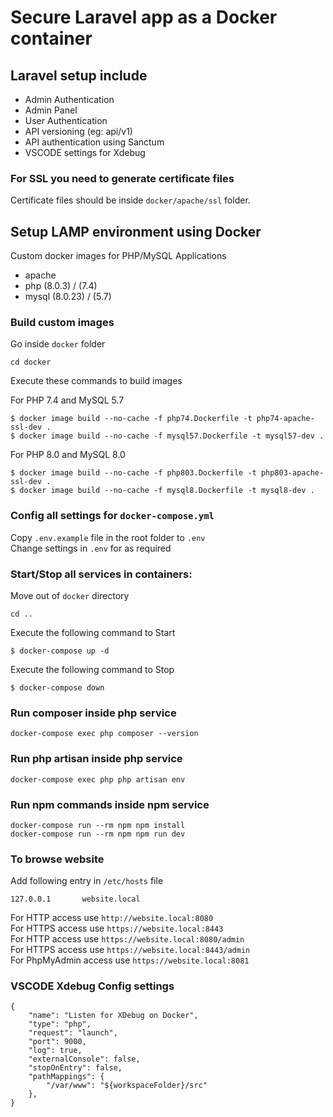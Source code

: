 # Secure Laravel app as a Docker container

## Laravel setup include
- Admin Authentication  
- Admin Panel  
- User Authentication  
- API versioning (eg: api/v1)  
- API authentication using Sanctum  
- VSCODE settings for Xdebug

### For SSL you need to generate certificate files
Certificate files should be inside `docker/apache/ssl` folder.


## Setup LAMP environment using Docker
Custom docker images for PHP/MySQL Applications  
- apache  
- php (8.0.3) / (7.4)  
- mysql (8.0.23) / (5.7)  


### Build custom images

Go inside `docker` folder
```
cd docker
```

Execute these commands to build images  

For PHP 7.4 and MySQL 5.7 
```
$ docker image build --no-cache -f php74.Dockerfile -t php74-apache-ssl-dev .
$ docker image build --no-cache -f mysql57.Dockerfile -t mysql57-dev .
```

For PHP 8.0 and MySQL 8.0
```
$ docker image build --no-cache -f php803.Dockerfile -t php803-apache-ssl-dev .
$ docker image build --no-cache -f mysql8.Dockerfile -t mysql8-dev .
```

### Config all settings for `docker-compose.yml`
Copy `.env.example` file in the root folder to `.env`  
Change settings in `.env` for as required

### Start/Stop all services in containers:

Move out of `docker` directory
```
cd ..
```

Execute the following command to Start
```
$ docker-compose up -d 
```

Execute the following command to Stop
```
$ docker-compose down
```

### Run composer inside php service
```
docker-compose exec php composer --version
```

### Run php artisan inside php service
```
docker-compose exec php php artisan env
```

### Run npm commands inside npm service
```
docker-compose run --rm npm npm install
docker-compose run --rm npm npm run dev
```

### To browse website
Add following entry in `/etc/hosts` file 
```
127.0.0.1       website.local
```
For HTTP access use `http://website.local:8080`  
For HTTPS access use `https://website.local:8443`  
For HTTP access use `https://website.local:8080/admin`  
For HTTPS access use `https://website.local:8443/admin`  
For PhpMyAdmin access use `https://website.local:8081`  


### VSCODE Xdebug Config settings
```
{
    "name": "Listen for XDebug on Docker",
    "type": "php",
    "request": "launch",
    "port": 9000,
    "log": true,
    "externalConsole": false,
    "stopOnEntry": false,
    "pathMappings": {
        "/var/www": "${workspaceFolder}/src"
    },
}
```